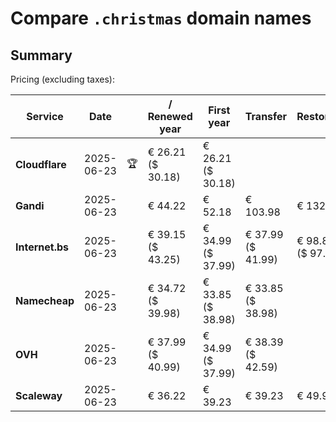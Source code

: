 # Compare `.christmas` domain names

## Summary

Pricing (excluding taxes):

| Service | Date |  | / Renewed year | First year | Transfer | Restoration |
|--|--|--|--|--|--|--|
| **Cloudflare** | 2025-06-23 | 🏆 | € 26.21<br>($ 30.18) | € 26.21<br>($ 30.18) |  |  |
| **Gandi** | 2025-06-23 |  | € 44.22 | € 52.18 | € 103.98 | € 132.92 |
| **Internet.bs** | 2025-06-23 |  | € 39.15<br>($ 43.25) | € 34.99<br>($ 37.99) | € 37.99<br>($ 41.99) | € 98.85<br>($ 97.59) |
| **Namecheap** | 2025-06-23 |  | € 34.72<br>($ 39.98) | € 33.85<br>($ 38.98) | € 33.85<br>($ 38.98) |  |
| **OVH** | 2025-06-23 |  | € 37.99<br>($ 40.99) | € 34.99<br>($ 37.99) | € 38.39<br>($ 42.59) |  |
| **Scaleway** | 2025-06-23 |  | € 36.22 | € 39.23 | € 39.23 | € 49.99 |
